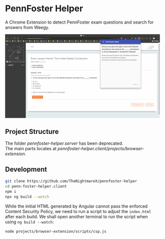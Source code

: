 # PennFoster Helper

A Chrome Extension to detect PennFoster exam questions and search for answers from Weegy.

![](res/screenshot.png)

## Project Structure

The folder _pennfoster-helper.server_ has been deprecated.  
The main parts locates at _pennfoster-helper.client/projects/browser-extension_.

## Development

```sh
git clone https://github.com/TheNightmareX/pennfoster-helper
cd penn-foster-helper.client
npm i
npx ng build --watch
```

While the initial HTML generated by Angular cannot pass the enforced Content Security Policy, we need to run a script to adjust the `index.html` after each build. We shall open another terminal to run the script when using `ng build --watch`:

```sh
node projects/browser-extension/scripts/csp.js
```
